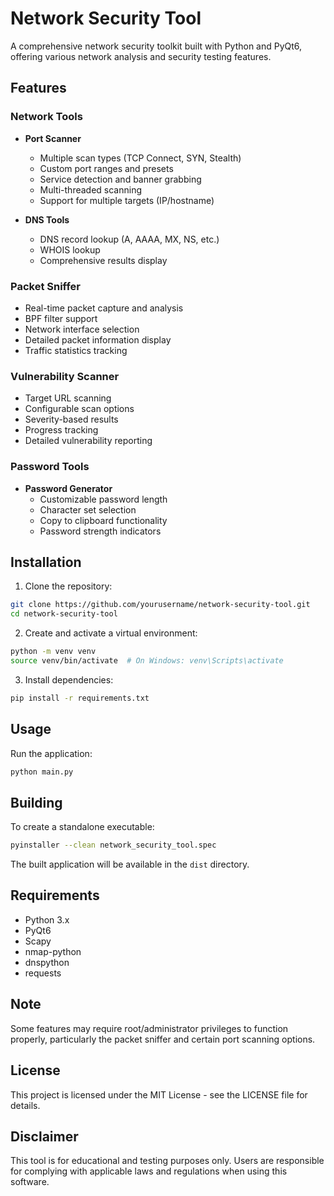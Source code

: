 # Network Security Tool

A comprehensive network security toolkit built with Python and PyQt6, offering various network analysis and security testing features.

## Features

### Network Tools
- **Port Scanner**
  - Multiple scan types (TCP Connect, SYN, Stealth)
  - Custom port ranges and presets
  - Service detection and banner grabbing
  - Multi-threaded scanning
  - Support for multiple targets (IP/hostname)

- **DNS Tools**
  - DNS record lookup (A, AAAA, MX, NS, etc.)
  - WHOIS lookup
  - Comprehensive results display

### Packet Sniffer
- Real-time packet capture and analysis
- BPF filter support
- Network interface selection
- Detailed packet information display
- Traffic statistics tracking

### Vulnerability Scanner
- Target URL scanning
- Configurable scan options
- Severity-based results
- Progress tracking
- Detailed vulnerability reporting

### Password Tools
- **Password Generator**
  - Customizable password length
  - Character set selection
  - Copy to clipboard functionality
  - Password strength indicators

## Installation

1. Clone the repository:
```bash
git clone https://github.com/yourusername/network-security-tool.git
cd network-security-tool
```

2. Create and activate a virtual environment:
```bash
python -m venv venv
source venv/bin/activate  # On Windows: venv\Scripts\activate
```

3. Install dependencies:
```bash
pip install -r requirements.txt
```

## Usage

Run the application:
```bash
python main.py
```

## Building

To create a standalone executable:
```bash
pyinstaller --clean network_security_tool.spec
```

The built application will be available in the `dist` directory.

## Requirements
- Python 3.x
- PyQt6
- Scapy
- nmap-python
- dnspython
- requests

## Note
Some features may require root/administrator privileges to function properly, particularly the packet sniffer and certain port scanning options.

## License
This project is licensed under the MIT License - see the LICENSE file for details.

## Disclaimer
This tool is for educational and testing purposes only. Users are responsible for complying with applicable laws and regulations when using this software. 